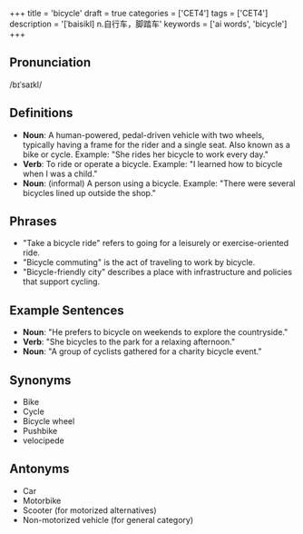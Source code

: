 +++
title = 'bicycle'
draft = true
categories = ['CET4']
tags = ['CET4']
description = '[ˈbaisikl] n.自行车，脚踏车'
keywords = ['ai words', 'bicycle']
+++

## Pronunciation
/bɪˈsaɪkl/

## Definitions
- **Noun**: A human-powered, pedal-driven vehicle with two wheels, typically having a frame for the rider and a single seat. Also known as a bike or cycle. Example: "She rides her bicycle to work every day."
- **Verb**: To ride or operate a bicycle. Example: "I learned how to bicycle when I was a child."
- **Noun**: (informal) A person using a bicycle. Example: "There were several bicycles lined up outside the shop."

## Phrases
- "Take a bicycle ride" refers to going for a leisurely or exercise-oriented ride.
- "Bicycle commuting" is the act of traveling to work by bicycle.
- "Bicycle-friendly city" describes a place with infrastructure and policies that support cycling.

## Example Sentences
- **Noun**: "He prefers to bicycle on weekends to explore the countryside."
- **Verb**: "She bicycles to the park for a relaxing afternoon."
- **Noun**: "A group of cyclists gathered for a charity bicycle event."

## Synonyms
- Bike
- Cycle
- Bicycle wheel
- Pushbike
- velocipede

## Antonyms
- Car
- Motorbike
- Scooter (for motorized alternatives)
- Non-motorized vehicle (for general category)
